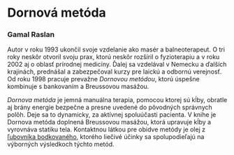 Dornová metóda
==============

### Gamal Raslan

Autor v roku 1993 ukončil svoje vzdelanie ako masér a balneoterapeut. O tri roky
neskôr otvoril svoju prax, ktorú neskôr rozšíril o fyzioterapiu a v roku 2002 aj
o oblasť prírodnej medicíny. Ďalej sa vzdelával v Nemecku a ďalších krajinách,
prednášal a zabezpečoval kurzy pre laickú a odbornú verejnosť. Od roku 1998
pracuje prevažne *Dornovou metódou*, ktorú úspešne kombinuje s bankovaním a
Breussovou masážou.

*Dornova metóda* je jemná manuálna terapia, pomocou ktorej sú kĺby, obratle aj
brány energie bezpečne a presne uvedené do pôvodných správnych polôh. Deje sa to
dynamicky, za aktívnej spoluúčasti pacienta. V knihe je Dornova metóda doplnená
Breussovou masážou, ktorá upravuje kĺby a vyrovnáva statiku tela. Kontaktnou
látkou pre obidve metódy je olej z [ľubovníka
bodkovaného](../bylinky/lubovnik-bodkovany), ktorého liečivé
účinky sa spolupodieľajú na výborných výsledkoch týchto metód.

